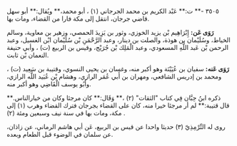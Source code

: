 ٣٥٠٥ -** ت:** عَبْد الكريم بن محمد الجرجاني (١) ، أبو محمد،** ويُقال:** أبو سهل قاضي جرجان، انتقل إلى مكة فارا من القضاء، ومات بها.

**رَوَى عَن:** إِبْرَاهِيم بْن يزيد الخوزي، وثور بن يَزِيدَ الحمصي، وزهير بن معاوية، وسالم الخياط، وسُلَيْمان بن هوذة، والصلت بن دينار، وعبد الرَّحْمَنِ بْن سُلَيْمان ابْن الغسيل، وعبد الرحمن بْن عَبد اللَّهِ المسعودي، وعبد الْمَلِك بْن جُرَيْج، وقيس بن الربيع (ت) ، وأبي حنيفة النعمان بْن ثابت.

**رَوَى عَنه:** سفيان بن عُيَيْنَة وهو أكبر منه، وغسان بن يحيى النسوي، وقتيبة بن سَعِيد (ت) ، ومحمد بن إدريس الشافعي، ومهران بن أَبي عُمَر الرازي، وهشام بْن عُبَيد اللَّه الرازي، وأَبُو يوسف الْقَاضِي وهو أكبر منه.

ذكره ابنُ حِبَّان فِي كتاب "الثقات" (٢) ،** وَقَال:** كان مرجئا وكان من خيارالناس.** قال قتيبة:** لم أر مرجئا خيرا منه، كان على القضاء بجرجان فترك القضاء وهرب (١) إلى مكة، ومات بها في سنة نيف وسبعين ومئة (٢) .

روى له التِّرْمِذِيّ (٣) حديثا واحدا عن قيس بن الربيع، عَن أبي هاشم الرماني، عن زاذان، عن سلمان في الوضوء قبل الطعام وبعده.